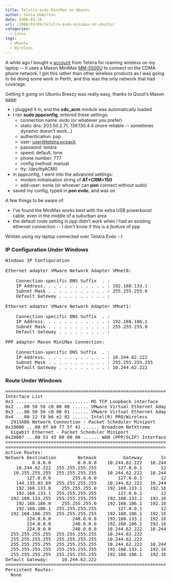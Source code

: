 ```yaml
---
title: Telstra evdo MiniMax on Ubuntu
author: Sonia Hamilton
date: 2006-03-10
url: /2006/03/09/telstra-evdo-minimax-on-ubuntu/
categories:
  - Linux
tags:
  - Ubuntu
  - Wireless
---
```

A while ago I bought a [account][1] from Telstra for roaming wireless on my laptop -- it uses a Maxon MiniMax [MM-5500U][2] to connect on the CDMA phone network. I got this rather than other wireless products as I was going to be doing some work in Perth, and this was the only network that had coverage.
<!--more-->
Getting it going on Ubuntu Breezy was really easy, thanks to Quozl&#8217;s Maxon [page][3]:<!--more-->

  * I plugged it in, and the **cdc_acm** module was automatically loaded
  * I ran **sudo pppconfig**, entered these settings: 
      * connection name: evdo (or whatever you prefer)
      * static dns: 203.50.2.71, 139.130.4.4 (more reliable -- sometimes dynamic doesn&#8217;t work&#8230;)
      * authentication: pap
      * user: user@telstra.pcpack
      * password: telstra
      * speed: default, tone
      * phone number: 777
      * config method: manual
      * tty: /dev/ttyACM0
  * in pppconfig, I went into the advanced settings: 
      * modem initialisation string of **AT+CRM=150**
      * add-user: sonia (or whoever can **pon** connect without sudo)
  * saved my config, typed in **pon evdo**, and was on

A few things to be aware of:

  * I&#8217;ve found the MiniMax works best with the extra USB powerboost cable, even in the middle of a suburban area
  * the default route setting in ppp didn&#8217;t work when I had an existing ethernet connection -- I don&#8217;t know if this is a *feature* of ppp

Written using my laptop connected over Telstra Evdo :-)

### IP Configuration Under Windows

<pre>Windows IP Configuration

Ethernet adapter VMware Network Adapter VMnet8:

    Connection-specific DNS Suffix  . :
    IP Address. . . . . . . . . . . . : 192.168.133.1
    Subnet Mask . . . . . . . . . . . : 255.255.255.0
    Default Gateway . . . . . . . . . :

Ethernet adapter VMware Network Adapter VMnet1:

    Connection-specific DNS Suffix  . :
    IP Address. . . . . . . . . . . . : 192.168.186.1
    Subnet Mask . . . . . . . . . . . : 255.255.255.0
    Default Gateway . . . . . . . . . :

PPP adapter Maxon MiniMax Connection:

    Connection-specific DNS Suffix  . :
    IP Address. . . . . . . . . . . . : 10.244.62.222
    Subnet Mask . . . . . . . . . . . : 255.255.255.255
    Default Gateway . . . . . . . . . : 10.244.62.222</pre>

### Route Under Windows

<pre>===========================================================================
Interface List
0x1 ........................... MS TCP Loopback interface
0x2 ...00 50 56 c0 00 08 ...... VMware Virtual Ethernet Adapter for VMnet8
0x3 ...00 50 56 c0 00 01 ...... VMware Virtual Ethernet Adapter for VMnet1
0x4 ...00 12 f0 b6 e2 02 ...... Intel(R) PRO/Wireless
  2915ABG Network Connection - Packet Scheduler Miniport
0x10006 ...00 0f b0 77 5f 41 ...... Broadcom NetXtreme
  Gigabit Ethernet - Packet Scheduler Miniport
0x20007 ...00 53 45 00 00 00 ...... WAN (PPP/SLIP) Interface
===========================================================================
===========================================================================
Active Routes:
Network Destination        Netmask          Gateway       Interface  Metric
          0.0.0.0          0.0.0.0    10.244.62.222   10.244.62.222	  1
    10.244.62.222  255.255.255.255        127.0.0.1       127.0.0.1	  50
   10.255.255.255  255.255.255.255    10.244.62.222   10.244.62.222	  50
        127.0.0.0        255.0.0.0        127.0.0.1       127.0.0.1	  1
    144.135.83.69  255.255.255.255    10.244.62.222   10.244.62.222	  1
    192.168.133.0    255.255.255.0    192.168.133.1   192.168.133.1	  20
    192.168.133.1  255.255.255.255        127.0.0.1       127.0.0.1	  20
  192.168.133.255  255.255.255.255    192.168.133.1   192.168.133.1	  20
    192.168.186.0    255.255.255.0    192.168.186.1   192.168.186.1	  20
    192.168.186.1  255.255.255.255        127.0.0.1       127.0.0.1	  20
  192.168.186.255  255.255.255.255    192.168.186.1   192.168.186.1	  20
        224.0.0.0        240.0.0.0    192.168.133.1   192.168.133.1	  20
        224.0.0.0        240.0.0.0    192.168.186.1   192.168.186.1	  20
        224.0.0.0        240.0.0.0    10.244.62.222   10.244.62.222	  1
  255.255.255.255  255.255.255.255    10.244.62.222               4	  1
  255.255.255.255  255.255.255.255    10.244.62.222           10006	  1
  255.255.255.255  255.255.255.255    10.244.62.222   10.244.62.222	  1
  255.255.255.255  255.255.255.255    192.168.133.1   192.168.133.1	  1
  255.255.255.255  255.255.255.255    192.168.186.1   192.168.186.1	  1
Default Gateway:     10.244.62.222
===========================================================================
Persistent Routes:
  None</pre>

 [1]: http://www.telstra.com/countrywide/telstramobility/default.asp?sn=9&vp=1322&SMSESSION=NO
 [2]: http://www.maxon.com.au/products/consumers/consumers-minimax-home.asp
 [3]: http://quozl.linux.org.au/mm-5100/
